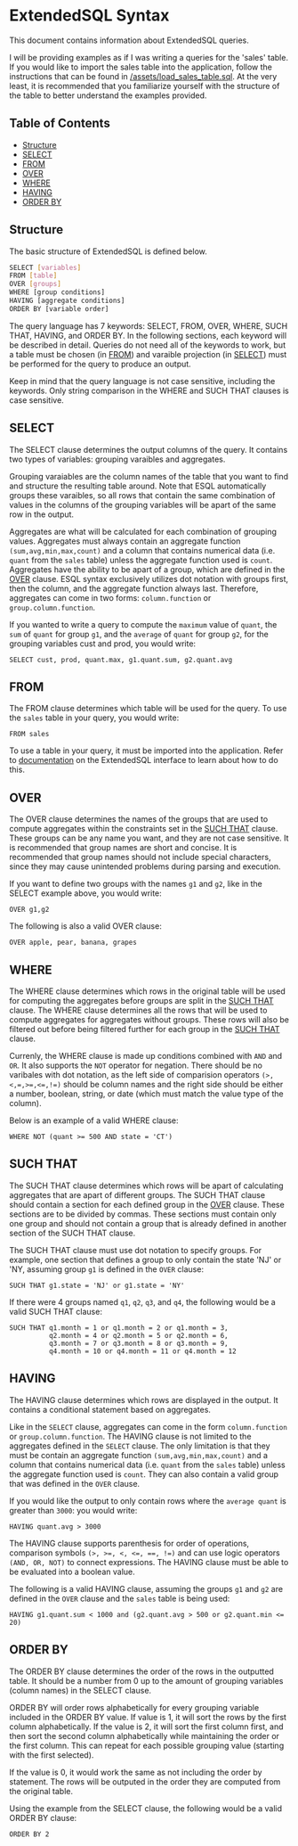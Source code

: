 # ExtendedSQL Syntax

This document contains information about ExtendedSQL queries. 

I will be providing examples as if I was writing a queries for the 'sales' table. If you would like to import the sales table into the application, follow the instructions that can be found in [/assets/load_sales_table.sql](../load_sales_table.sql). At the very least, it is recommended that you familiarize yourself with the structure of the table to better understand the examples provided.

## Table of Contents

- [Structure](#structure)
- [SELECT](#select)
- [FROM](#from)
- [OVER](#over)
- [WHERE](#where)
- [HAVING](#having)
- [ORDER BY](#order-by)


## Structure

The basic structure of ExtendedSQL is defined below.

```sh
SELECT [variables]
FROM [table]
OVER [groups]
WHERE [group conditions]
HAVING [aggregate conditions]
ORDER BY [variable order]
```

The query language has 7 keywords: SELECT, FROM, OVER, WHERE, SUCH THAT, HAVING, and ORDER BY. In the following sections, each keyword will be described in detail. Queries do not need all of the keywords to work, but a table must be chosen (in [FROM](#from)) and varaible projection (in [SELECT](#select)) must be performed for the query to produce an output.

Keep in mind that the query language is not case sensitive, including the keywords. Only string comparison in the WHERE and SUCH THAT clauses is case sensitive. 


## SELECT

The SELECT clause determines the output columns of the query. It contains two types of variables: grouping varaibles and aggregates. 

Grouping varaiables are the column names of the table that you want to find and structure the resulting table around. Note that ESQL automatically groups these varaibles, so all rows that contain the same combination of values in the columns of the grouping variables will be apart of the same row in the output.

Aggregates are what will be calculated for each combination of grouping values. Aggregates must always contain an aggregate function `(sum,avg,min,max,count)` and a column that contains numerical data (i.e. `quant` from the `sales` table) unless the aggregate function used is `count`. Aggregates have the ability to be apart of a group, which are defined in the [OVER](#over) clause. ESQL syntax exclusively utilizes dot notation with groups first, then the column, and the aggregate function always last. Therefore, aggregates can come in two forms: `column.function` or `group.column.function`.

If you wanted to write a query to compute the `maximum` value of `quant`, the `sum` of `quant` for group `g1`, and the `average` of `quant` for group `g2`, for the grouping variables cust and prod, you would write:

`SELECT cust, prod, quant.max, g1.quant.sum, g2.quant.avg`


## FROM

The FROM clause determines which table will be used for the query. To use the `sales` table in your query, you would write:

`FROM sales`

To use a table in your query, it must be imported into the application. Refer to [documentation](interface.md) on the ExtendedSQL interface to learn about how to do this.


## OVER

The OVER clause determines the names of the groups that are used to compute aggregates within the constraints set in the [SUCH THAT](#such-that) clause. These groups can be any name you want, and they are not case sensitive. It is recommended that group names are short and concise. It is recommended that group names should not include special characters, since they may cause unintended problems during parsing and execution. 

If you want to define two groups with the names `g1` and `g2`, like in the SELECT example above, you would write:

`OVER g1,g2`

The following is also a valid OVER clause:

`OVER apple, pear, banana, grapes`


## WHERE

The WHERE clause determines which rows in the original table will be used for computing the aggregates before groups are split in the [SUCH THAT](#such-that) clause. The WHERE clause determines all the rows that will be used to compute aggregates for aggregates without groups. These rows will also be filtered out before being filtered further for each group in the [SUCH THAT](#such-that) clause.

Currenly, the WHERE clause is made up conditions combined with `AND` and `OR`. It also supports the `NOT` operator for negation. There should be no varibales with dot notation, as the left side of comparision operators `(>,<,=,>=,<=,!=)` should be column names and the right side should be either a number, boolean, string, or date (which must match the value type of the column).

Below is an example of a valid WHERE clause:

`WHERE NOT (quant >= 500 AND state = 'CT')`


## SUCH THAT

The SUCH THAT clause determines which rows will be apart of calculating aggregates that are apart of different groups. The SUCH THAT clause should contain a section for each defined group in the [OVER](#over) clause. These sections are to be divided by commas. These sections must contain only one group and should not contain a group that is already defined in another section of the SUCH THAT clause.

The SUCH THAT clause must use dot notation to specify groups. For example, one section that defines a group to only contain the state 'NJ' or 'NY, assuming group `g1` is defined in the `OVER` clause:

`SUCH THAT g1.state = 'NJ' or g1.state = 'NY'`

If there were 4 groups named `q1`, `q2`, `q3`, and `q4`, the following would be a valid SUCH THAT clause:

```
SUCH THAT q1.month = 1 or q1.month = 2 or q1.month = 3,
          q2.month = 4 or q2.month = 5 or q2.month = 6,
          q3.month = 7 or q3.month = 8 or q3.month = 9,
          q4.month = 10 or q4.month = 11 or q4.month = 12
```


## HAVING

The HAVING clause determines which rows are displayed in the output. It contains a conditional statement based on aggregates.

Like in the `SELECT` clause, aggregates can come in the form `column.function` or `group.column.function`. The HAVING clause is not limited to the aggregates defined in the `SELECT` clause. The only limitation is that they must be contain an aggregate function `(sum,avg,min,max,count)` and a column that contains numerical data (i.e. `quant` from the `sales` table) unless the aggregate function used is `count`. They can also contain a valid group that was defined in the `OVER` clause.

If you would like the output to only contain rows where the `average quant` is greater than `3000`: you would write:

`HAVING quant.avg > 3000`

The HAVING clause supports parenthesis for order of operations, comparison symbols `(>, >=, <, <=, ==, !=)` and can use logic operators `(AND, OR, NOT)` to connect expressions. The HAVING clause must be able to be evaluated into a boolean value.

The following is a valid HAVING clause, assuming the groups `g1` and `g2` are defined in the `OVER` clause and the `sales` table is being used:

`HAVING g1.quant.sum < 1000 and (g2.quant.avg > 500 or g2.quant.min <= 20)`


## ORDER BY

The ORDER BY clause determines the order of the rows in the outputted table. It should be a number from 0 up to the amount of grouping variables (column names) in the SELECT clause.

ORDER BY will order rows alphabetically for every grouping variable included in the ORDER BY value. If value is 1, it will sort the rows by the first column alphabetically. If the value is 2, it will sort the first column first, and then sort the second column alphabetically while maintaining the order or the first column. This can repeat for each possible grouping value (starting with the first selected).

If the value is 0, it would work the same as not including the order by statement. The rows will be outputed in the order they are computed from the original table.

Using the example from the SELECT clause, the following would be a valid ORDER BY clause:

`ORDER BY 2`